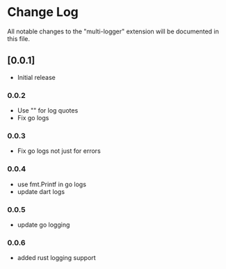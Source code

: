 # Change Log

All notable changes to the "multi-logger" extension will be documented in this file.

## [0.0.1]

- Initial release

### 0.0.2

- Use "" for log quotes
- Fix go logs

### 0.0.3

- Fix go logs not just for errors

### 0.0.4

- use fmt.Printf in go logs
- update dart logs

### 0.0.5

- update go logging

### 0.0.6

- added rust logging support
